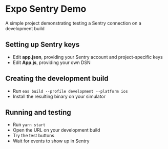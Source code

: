 # Expo Sentry Demo
A simple project demonstrating testing a Sentry connection on a development build

## Setting up Sentry keys
- Edit **app.json**, providing your Sentry account and project-specific keys
- Edit **App.js**, providing your own DSN

## Creating the development build
- Run `eas build --profile development --platform ios`
- Install the resulting binary on your simulator

## Running and testing
- Run `yarn start`
- Open the URL on your development build
- Try the test buttons
- Wait for events to show up in Sentry
